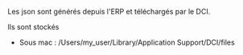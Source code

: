 Les json sont générés depuis l'ERP et téléchargés par le DCI.

Ils sont stockés

- Sous mac : /Users/my_user/Library/Application Support/DCI/files
